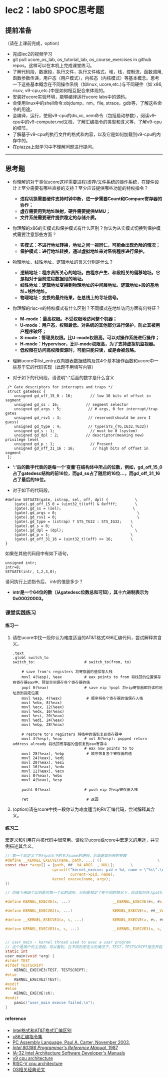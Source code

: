 # lec2：lab0 SPOC思考题

## **提前准备**
（请在上课前完成，option）

- 完成lec2的视频学习
- git pull ucore_os_lab, os_tutorial_lab, os_course_exercises  in github repos。这样可以在本机上完成课堂练习。
- 了解代码段，数据段，执行文件，执行文件格式，堆，栈，控制流，函数调用,函数参数传递，用户态（用户模式），内核态（内核模式）等基本概念。思考一下这些基本概念在不同操作系统（如linux, ucore,etc.)与不同硬件（如 x86, riscv, v9-cpu,etc.)中是如何相互配合来体现的。
- 安装好ucore实验环境，能够编译运行ucore labs中的源码。
- 会使用linux中的shell命令:objdump，nm，file, strace，gdb等，了解这些命令的用途。
- 会编译，运行，使用v9-cpu的dis,xc, xem命令（包括启动参数），阅读v9-cpu中的v9\-computer.md文档，了解汇编指令的类型和含义等，了解v9-cpu的细节。
- 了解基于v9-cpu的执行文件的格式和内容，以及它是如何加载到v9-cpu的内存中的。
- 在piazza上就学习中不理解问题进行提问。

---

## 思考题

- 你理解的对于类似ucore这样需要进程/虚存/文件系统的操作系统，在硬件设计上至少需要有哪些直接的支持？至少应该提供哪些功能的特权指令？

  - **进程切换需要硬件支持时钟中断，进一步需要Count和Compare寄存器的协作；**
  - **虚存需要用到地址映射，硬件需要提供MMU；**
  - **文件系统需要硬件提供稳定的存储介质。**
- 你理解的x86的实模式和保护模式有什么区别？你认为从实模式切换到保护模式需要注意那些方面？
  - **实模式：不进行地址转换，地址之间一视同仁，可能会出现危险的情况；**
  - **保护模式：进行地址转换，通过虚拟地址来对系统程序进行保护。**
- 物理地址、线性地址、逻辑地址的含义分别是什么？
  - **逻辑地址：程序员所关心的地址。由程序产生、和段相关的偏移地址。它是相对于当前进程数据段的地址。**
  - **线性地址：逻辑地址变换到物理地址的中间层地址。逻辑地址+段的基地址=线性地址。**
  - **物理地址：变换的最终结果，在总线上的寻址信号。**
- 你理解的risc-v的特权模式有什么区别？不同模式在地址访问方面有何特征？
  - **M-mode：最高权限。不受权限地访问整个机器；**
  - **U-mode：用户态，权限最低。对系统的其他部分进行保护，防止其被用户程序破坏；**
  - **S-mode：管理员权限。比U-mode权限高，可以对操作系统进行操作；**
  - **H-mode：Hypervisor，比U-mode权限高，为了支持虚拟机监视器。**
  - **低权限在访问高权限资源时，可能只能只读，或是会被忽略。**

- 理解ucore中list_entry双向链表数据结构及其4个基本操作函数和ucore中一些基于它的代码实现（此题不用填写内容）
- 对于如下的代码段，请说明":"后面的数字是什么含义
```
 /* Gate descriptors for interrupts and traps */
 struct gatedesc {
    unsigned gd_off_15_0 : 16;        // low 16 bits of offset in segment
    unsigned gd_ss : 16;            // segment selector
    unsigned gd_args : 5;            // # args, 0 for interrupt/trap gates
    unsigned gd_rsv1 : 3;            // reserved(should be zero I guess)
    unsigned gd_type : 4;            // type(STS_{TG,IG32,TG32})
    unsigned gd_s : 1;                // must be 0 (system)
    unsigned gd_dpl : 2;            // descriptor(meaning new) privilege level
    unsigned gd_p : 1;                // Present
    unsigned gd_off_31_16 : 16;        // high bits of offset in segment
 };
```

-  **‘:’后的数字代表的是每一个‘变量’在结构体中所占的位数，例如，gd_off_15_0占了gatedesc结构的前16位，而gd_ss占了随后的16位…，而gd_off_31_16占了最后的16位。**

- 对于如下的代码段，

```
#define SETGATE(gate, istrap, sel, off, dpl) {            \
    (gate).gd_off_15_0 = (uint32_t)(off) & 0xffff;        \
    (gate).gd_ss = (sel);                                \
    (gate).gd_args = 0;                                    \
    (gate).gd_rsv1 = 0;                                    \
    (gate).gd_type = (istrap) ? STS_TG32 : STS_IG32;    \
    (gate).gd_s = 0;                                    \
    (gate).gd_dpl = (dpl);                                \
    (gate).gd_p = 1;                                    \
    (gate).gd_off_31_16 = (uint32_t)(off) >> 16;        \
}
```
如果在其他代码段中有如下语句，
```
unsigned intr;
intr=8;
SETGATE(intr, 1,2,3,0);
```
请问执行上述指令后， intr的值是多少？

- **intr是一个64位的数（从gatedesc位数总和可知），其十六进制表示为0x00020003。**

### 课堂实践练习

#### 练习一

1. 请在ucore中找一段你认为难度适当的AT&T格式X86汇编代码，尝试解释其含义。

   ```assembly
   .text
   .globl switch_to
   switch_to:                      # switch_to(from, to)
   
       # save from's registers 将寄存器的值保存入栈
       movl 4(%esp), %eax          # eax points to from 将栈顶的位置保存在寄存器eax中，预留空间保存各个寄存器的值
       popl 0(%eax)                # save eip !popl 将eip寄存器即将读的地址放到指定位置
       movl %esp, 4(%eax)			# 顺序将各个寄存器的值保存入栈
       movl %ebx, 8(%eax)
       movl %ecx, 12(%eax)
       movl %edx, 16(%eax)
       movl %esi, 20(%eax)
       movl %edi, 24(%eax)
       movl %ebp, 28(%eax)
   
       # restore to's registers 将栈中的值恢复到寄存器中
       movl 4(%esp), %eax          # not 8(%esp): popped return address already 将栈顶寄存器的值恢复到eax寄存中
                                   # eax now points to to
       movl 28(%eax), %ebp			# 顺序恢复各个寄存器的值
       movl 24(%eax), %edi
       movl 20(%eax), %esi
       movl 16(%eax), %edx
       movl 12(%eax), %ecx
       movl 8(%eax), %ebx
       movl 4(%eax), %esp
   
       pushl 0(%eax)               # push eip 将eip寄存器入栈
   
       ret							# 返回
   ```

2. (option)请在rcore中找一段你认为难度适当的RV汇编代码，尝试解释其含义。

#### 练习二

宏定义和引用在内核代码中很常用。请枚举ucore或rcore中宏定义的用途，并举例描述其含义。

```c
// 第一个宏定义了执行path下的名为name的进程，后面是其所带的参数
#define __KERNEL_EXECVE(name, path, ...) ({                         \
const char *argv[] = {path, ##__VA_ARGS__, NULL};       \
                     cprintf("kernel_execve: pid = %d, name = \"%s\".\n",    \
                             current->pid, name);                            \
                     kernel_execve(name, argv);                              \
})

// 而接下来四个宏则是对第一个宏的调用，分别是规定了在不同的情况下，应该如何传入path和name等参数

#define KERNEL_EXECVE(x, ...)                   __KERNEL_EXECVE(#x, #x, ##__VA_ARGS__)

#define KERNEL_EXECVE2(x, ...)                  KERNEL_EXECVE(x, ##__VA_ARGS__)

#define __KERNEL_EXECVE3(x, s, ...)             KERNEL_EXECVE(x, #s, ##__VA_ARGS__)

#define KERNEL_EXECVE3(x, s, ...)               __KERNEL_EXECVE3(x, s, ##__VA_ARGS__)


// user_main - kernel thread used to exec a user program
// 这个是用户的主进程，可以看到，在不同的宏定义的情况下，TEST，TESTSCRIPT是否开启的情况下，调用的是三类不同的执行宏，而最终会回到__KERNEL_EXECVE这个宏上。这样做有便于调试、而且在增删时易于调错。
static int
user_main(void *arg) {
#ifdef TEST
#ifdef TESTSCRIPT
    KERNEL_EXECVE3(TEST, TESTSCRIPT);
#else
    KERNEL_EXECVE2(TEST);
#endif
#else
    KERNEL_EXECVE(sh);
#endif
    panic("user_main execve failed.\n");
}
```

#### reference
>>>>>>> 
 - [Intel格式和AT&T格式汇编区别](http://www.cnblogs.com/hdk1993/p/4820353.html)
 - [x86汇编指令集  ](http://hiyyp1234.blog.163.com/blog/static/67786373200981811422948/)
 - [PC Assembly Language, Paul A. Carter, November 2003.](https://pdos.csail.mit.edu/6.828/2016/readings/pcasm-book.pdf)
 - [*Intel 80386 Programmer's Reference Manual*, 1987](https://pdos.csail.mit.edu/6.828/2016/readings/i386/toc.htm)
 - [IA-32 Intel Architecture Software Developer's Manuals](http://www.intel.com/content/www/us/en/processors/architectures-software-developer-manuals.html)
 - [v9 cpu architecture](https://github.com/chyyuu/os_tutorial_lab/blob/master/v9_computer/docs/v9_computer.md)
 - [RISC-V cpu architecture](http://www.riscvbook.com/chinese/)
 - [OS相关经典论文](https://github.com/chyyuu/aos_course_info/blob/master/readinglist.md)
